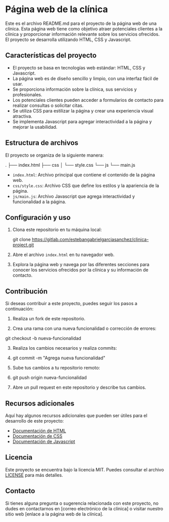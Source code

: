 # Página web de la clínica

Este es el archivo README.md para el proyecto de la página web de una clínica. Esta página web tiene como objetivo atraer potenciales clientes a la clínica y proporcionar información relevante sobre los servicios ofrecidos. El proyecto se desarrolla utilizando HTML, CSS y Javascript.

## Características del proyecto

- El proyecto se basa en tecnologías web estándar: HTML, CSS y Javascript.
- La página web es de diseño sencillo y limpio, con una interfaz fácil de usar.
- Se proporciona información sobre la clínica, sus servicios y profesionales.
- Los potenciales clientes pueden acceder a formularios de contacto para realizar consultas o solicitar citas.
- Se utiliza CSS para estilizar la página y crear una experiencia visual atractiva.
- Se implementa Javascript para agregar interactividad a la página y mejorar la usabilidad.

## Estructura de archivos

El proyecto se organiza de la siguiente manera:

.
├── index.html
├── css
│ └── style.css
└── js
└── main.js

- `index.html`: Archivo principal que contiene el contenido de la página web.
- `css/style.css`: Archivo CSS que define los estilos y la apariencia de la página.
- `js/main.js`: Archivo Javascript que agrega interactividad y funcionalidad a la página.

## Configuración y uso

1. Clona este repositorio en tu máquina local:

   git clone https://gitlab.com/estebangabrielgarciasanchez/clinica-project.git

2. Abre el archivo `index.html` en tu navegador web.

3. Explora la página web y navega por las diferentes secciones para conocer los servicios ofrecidos por la clínica y su información de contacto.

## Contribución

Si deseas contribuir a este proyecto, puedes seguir los pasos a continuación:

1. Realiza un fork de este repositorio.

2. Crea una rama con una nueva funcionalidad o corrección de errores:

git checkout -b nueva-funcionalidad

3.  Realiza los cambios necesarios y realiza commits:
1.  git commit -m "Agrega nueva funcionalidad"

1.  Sube tus cambios a tu repositorio remoto:
1.  git push origin nueva-funcionalidad

1.  Abre un pull request en este repositorio y describe tus cambios.

## Recursos adicionales

Aquí hay algunos recursos adicionales que pueden ser útiles para el desarrollo de este proyecto:

- [Documentación de HTML](https://developer.mozilla.org/es/docs/Web/HTML)
- [Documentación de CSS](https://developer.mozilla.org/es/docs/Web/CSS)
- [Documentación de Javascript](https://developer.mozilla.org/es/docs/Web/JavaScript)

## Licencia

Este proyecto se encuentra bajo la licencia MIT. Puedes consultar el archivo [LICENSE](LICENSE) para más detalles.

## Contacto

Si tienes alguna pregunta o sugerencia relacionada con este proyecto, no dudes en contactarnos en [correo electrónico de la clínica] o visitar nuestro sitio web [enlace a la página web de la clínica].
